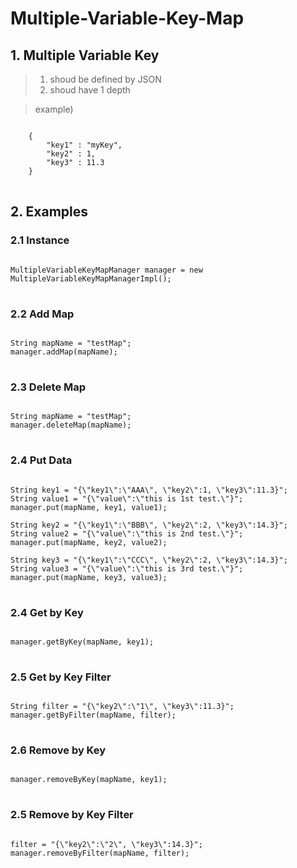 # Multiple-Variable-Key-Map

## 1. Multiple Variable Key
> 1) shoud be defined by JSON
> 2) shoud have 1 depth
    
> example)
<pre>
<code>
    {
        "key1" : "myKey",
        "key2" : 1,
        "key3" : 11.3
    }
</code>
</pre>

## 2. Examples
###     2.1 Instance
<pre>
<code>
MultipleVariableKeyMapManager manager = new MultipleVariableKeyMapManagerImpl();
</code>
</pre>

###     2.2 Add Map
<pre>
<code>
String mapName = "testMap";
manager.addMap(mapName);
</code>
</pre>

###     2.3 Delete Map
<pre>
<code>
String mapName = "testMap";
manager.deleteMap(mapName);
</code>
</pre>

###     2.4 Put Data
<pre>
<code>
String key1 = "{\"key1\":\"AAA\", \"key2\":1, \"key3\":11.3}";
String value1 = "{\"value\":\"this is 1st test.\"}";
manager.put(mapName, key1, value1);

String key2 = "{\"key1\":\"BBB\", \"key2\":2, \"key3\":14.3}";
String value2 = "{\"value\":\"this is 2nd test.\"}";
manager.put(mapName, key2, value2);

String key3 = "{\"key1\":\"CCC\", \"key2\":2, \"key3\":14.3}";
String value3 = "{\"value\":\"this is 3rd test.\"}";
manager.put(mapName, key3, value3);
</code>
</pre>

###     2.4 Get by Key
<pre>
<code>
manager.getByKey(mapName, key1);
</code>
</pre>

###     2.5 Get by Key Filter
<pre>
<code>
String filter = "{\"key2\":\"1\", \"key3\":11.3}";
manager.getByFilter(mapName, filter);
</code>
</pre>

###     2.6 Remove by Key
<pre>
<code>
manager.removeByKey(mapName, key1);
</code>
</pre>

###     2.5 Remove by Key Filter
<pre>
<code>
filter = "{\"key2\":\"2\", \"key3\":14.3}";
manager.removeByFilter(mapName, filter);
</code>
</pre>


